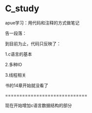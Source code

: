 # C_study
apue学习：用代码和注释的方式做笔记

告一段落：

到目前为止，代码只反映了：

1.c语言的基本

2.多种IO

3.线程相关

书的14章开始就没看了

=============================

现在开始增加c语言数据结构的部分
